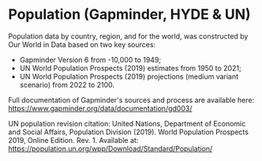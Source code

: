 # Population (Gapminder, HYDE & UN)

Population data by country, region, and for the world, was constructed by Our World in Data based on two key sources:

- Gapminder Version 6 from -10,000 to 1949;
- UN World Population Prospects (2019) estimates from 1950 to 2021; 
- UN World Population Prospects (2019) projections (medium variant scenario) from 2022 to 2100.

Full documentation of Gapminder's sources and process are available here: https://www.gapminder.org/data/documentation/gd003/

UN population revision citation:
United Nations, Department of Economic and Social Affairs, Population Division (2019). World Population Prospects 2019, Online Edition. Rev. 1. Available at: https://population.un.org/wpp/Download/Standard/Population/